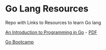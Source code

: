 # Go Lang Resources
Repo with Links to Resources to learn Go lang

[An Introduction to Programming in Go](https://www.golang-book.com/books/intro) - [PDF](https://www.golang-book.com/public/pdf/gobook.0.pdf)

[Go Bootcamp](https://www.golang-book.com/guides/bootcamp)
